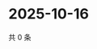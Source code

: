 # 2025-10-16

共 0 条

<!-- BEGIN ZHIHUVIDEO -->
<!-- 最后更新时间 Thu Oct 16 2025 08:53:07 GMT+0800 (China Standard Time) -->

<!-- END ZHIHUVIDEO -->
